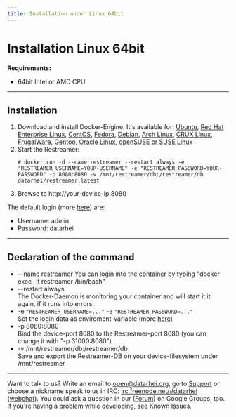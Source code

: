 ```yaml
---
title: Installation under Linux 64bit
---
```


# Installation Linux 64bit

**Requirements:**

* 64bit Intel or AMD CPU

---

## Installation

1. Download and install Docker-Engine. It's available for: <a target= "_blank" href="https://docs.docker.com/engine/installation/ubuntulinux/">Ubuntu</a>, <a target= "_blank" href="https://docs.docker.com/engine/installation/ubuntulinux/">Red Hat Enterprise Linux</a>,  <a target= "_blank" href="https://docs.docker.com/engine/installation/centos/">CentOS</a>, <a target= "_blank" href="https://docs.docker.com/engine/installation/fedora/">Fedora</a>, <a target= "_blank" href="https://docs.docker.com/engine/installation/debian/">Debian</a>, <a target= "_blank" href="https://docs.docker.com/engine/installation/archlinux/">Arch Linux</a>, <a target= "_blank" href="https://docs.docker.com/engine/installation/cruxlinux/">CRUX Linux</a>, <a target= "_blank" href="https://docs.docker.com/engine/installation/frugalware/">FrugalWare</a>, <a target= "_blank" href="https://docs.docker.com/engine/installation/gentoolinux/">Gentoo</a>, <a target= "_blank" href="https://docs.docker.com/engine/installation/oracle/">Oracle Linux</a>, <a target= "_blank" href="https://docs.docker.com/engine/installation/SUSE/">openSUSE or SUSE Linux</a>
2. Start the Restreamer:    
   ```
   # docker run -d --name restreamer --restart always -e "RESTREAMER_USERNAME=YOUR-USERNAME" -e "RESTREAMER_PASSWORD=YOUR-PASSWORD" -p 8080:8080 -v /mnt/restreamer/db:/restreamer/db datarhei/restreamer:latest
   ```
3. Browse to http://your-device-ip:8080

The default login (more [here](references-environment-vars.html#login-security)) are:

* Username: admin
* Password: datarhei

---

## Declaration of the command

* --name restreamer
  You can login into the container by typing "docker exec -it restreamer /bin/bash"
* --restart always   
  The Docker-Daemon is monitoring your container and will start it it again, if it runs into errors. 
* -e `"RESTREAMER_USERNAME=..."` -e `"RESTREAMER_PASSWORD=..."`   
  Set the login data as enviroment-variable (more [here](references-environment-vars.html#login-security))
* -p 8080:8080   
  Bind the device-port 8080 to the Restreamer-port 8080 (you can change it with "-p 31000:8080")
* -v /mnt/restreamer/db:/restreamer/db   
  Save and export the Restreamer-DB on your device-filesystem under /mnt/restreamer

---
Want to talk to us? Write an email to <a href="mailto:open@datarhei.org?subject=Datarhei/Restreamer">open@datarhei.org</a>, go to [Support](../support.html) or choose a nickname speak to us in IRC: <a href="irc://irc.freenode.net#datarhei">irc.freenode.net/#datarhei</a> (<a target= "_blank" href="https://webchat.freenode.net/?channels=datarhei">webchat</a>). You could ask a question in our (<a target= "_blank" href="https://groups.google.com/forum/#!forum/datarhei">Forum</a>) on Google Groups, too. If you're having a problem while developing, see <a target= "_blank" href="https://github.com/datarhei/restreamer/issues">Known Issues</a>.
